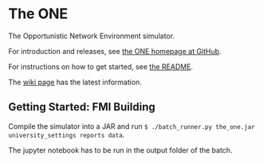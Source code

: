 # The ONE

The Opportunistic Network Environment simulator.

For introduction and releases, see [the ONE homepage at GitHub](http://akeranen.github.io/the-one/).

For instructions on how to get started, see [the README](https://github.com/akeranen/the-one/wiki/README).

The [wiki page](https://github.com/akeranen/the-one/wiki) has the latest information.

## Getting Started: FMI Building

Compile the simulator into a JAR and run `$ ./batch_runner.py the_one.jar university_settings reports data`.

The jupyter notebook has to be run in the output folder of the batch.
